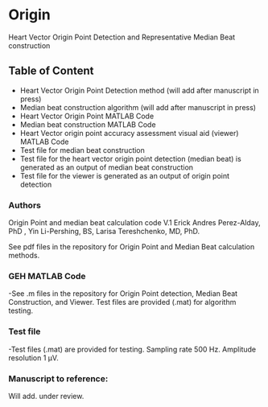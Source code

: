 # Origin
Heart Vector Origin Point Detection and Representative Median Beat construction


 ## Table of Content
   - Heart Vector Origin Point Detection method (will add after manuscript in press)
   - Median beat construction algorithm (will add after manuscript in press)
   - Heart Vector Origin Point MATLAB Code
   - Median beat construction MATLAB Code
   - Heart Vector origin point accuracy assessment visual aid (viewer) MATLAB Code
   - Test file for median beat construction
   - Test file for the heart vector origin point detection (median beat) is generated as an output of median beat construction 
   - Test file for the viewer is generated as an output of origin point detection


   
 ### Authors
Origin Point and median beat calculation code V.1
Erick Andres Perez-Alday, PhD , Yin Li-Pershing, BS, Larisa Tereshchenko, MD, PhD.

 See pdf files in the repository for Origin Point and Median Beat calculation methods.
 
 ### GEH MATLAB Code
-See .m files in the repository for Origin Point detection, Median Beat Construction, and Viewer. Test files are provided (.mat) for algorithm testing.


 
### Test file
-Test files (.mat) are provided for testing. Sampling rate 500 Hz. Amplitude resolution 1 µV.



 ### Manuscript to reference:
Will add. under review.
